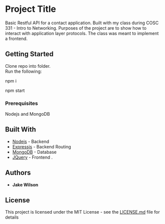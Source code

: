 # Project Title

Basic Restful API for a contact application. Built with my class during COSC 331 - Intro to Networking. Purposes of the project are to show how to interact with application layer protocols. The class was meant to implement a frontend.

## Getting Started

Clone repo into folder.  
Run the following:

npm i 

npm start

### Prerequisites

Nodejs and MongoDB

## Built With

* [Nodejs](https://nodejs.org/en/docs/) - Backend
* [Expressjs](http://expressjs.com/en/4x/api.html) - Backend Routing
* [MongoDB](https://docs.mongodb.com/) - Database
* [JQuery](https://api.jquery.com/) - Frontend
  .

## Authors

* **Jake Wilson**

## License

This project is licensed under the MIT License - see the [LICENSE.md](LICENSE.md) file for details

